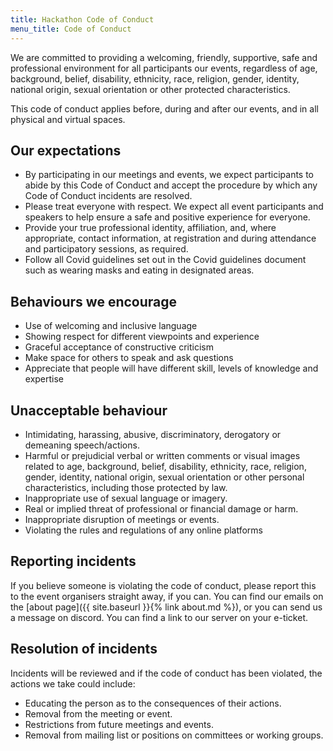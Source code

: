 ```yaml
---
title: Hackathon Code of Conduct
menu_title: Code of Conduct
---
```


We are committed to providing a welcoming, friendly, supportive, safe and
professional environment for all participants our events, regardless of age,
background, belief, disability, ethnicity, race, religion, gender, identity,
national origin, sexual orientation or other protected characteristics.

This code of conduct applies before, during and after our events, and in all
physical and virtual spaces.

## Our expectations

* By participating in our meetings and events, we expect participants to abide
  by this Code of Conduct and accept the procedure by which any Code of Conduct
  incidents are resolved.
* Please treat everyone with respect. We expect all event participants and
  speakers to help ensure a safe and positive experience for everyone.
* Provide your true professional identity, affiliation, and, where appropriate,
  contact information, at registration and during attendance and participatory
  sessions, as required.
* Follow all Covid guidelines set out in the Covid guidelines document such as wearing masks
  and eating in designated areas.

## Behaviours we encourage

* Use of welcoming and inclusive language
* Showing respect for different viewpoints and experience
* Graceful acceptance of constructive criticism
* Make space for others to speak and ask questions
* Appreciate that people will have different skill, levels of knowledge and
  expertise

## Unacceptable behaviour

* Intimidating, harassing, abusive, discriminatory, derogatory or demeaning
  speech/actions. 
* Harmful or prejudicial verbal or written comments or visual images related to
  age, background, belief, disability, ethnicity, race, religion, gender,
  identity, national origin, sexual orientation or other personal
  characteristics, including those protected by law. 
* Inappropriate use of sexual language or imagery.
* Real or implied threat of professional or financial damage or harm. 
* Inappropriate disruption of meetings or events. 
* Violating the rules and regulations of any online platforms

## Reporting incidents

If you believe someone is violating the code of conduct, please report this to
the event organisers straight away, if you can. You can find our emails on the [about page]({{ site.baseurl }}{% link about.md %}),
or you can send us a message on discord. You can find a link to our server on your e-ticket.

## Resolution of incidents

Incidents will be reviewed and if the code of conduct has been violated, the
actions we take could include:

* Educating the person as to the consequences of their actions.
* Removal from the meeting or event. 
* Restrictions from future meetings and events. 
* Removal from mailing list or positions on committees or working groups.
